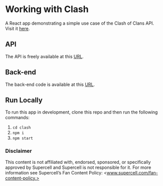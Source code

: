 # Working with Clash

A React app demonstrating a simple use case of the Clash of Clans API. Visit it [here](https://wwc.tinomuzambi.com).

## API

The API is freely available at this [URL](https://developer.clashofclans.com/). 

## Back-end

The back-end code is available at this [URL](https://github.com/TinoMuzambi/WWC-Server).

## Run Locally

To run this app in development, clone this repo and then run the following commands:

1. `cd clash`
2. `npm i`
3. `npm start`


### Disclaimer

This content is not affiliated with, endorsed, sponsored, or specifically approved by Supercell and Supercell is not responsible for it. For more information see Supercell’s Fan Content Policy: <www.supercell.com/fan-content-policy.>

